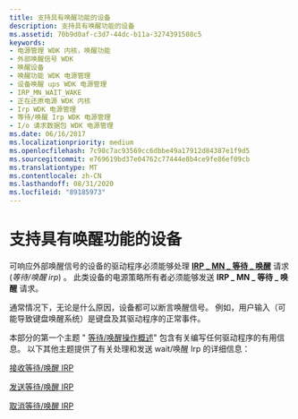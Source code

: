 ```yaml
---
title: 支持具有唤醒功能的设备
description: 支持具有唤醒功能的设备
ms.assetid: 70b9d0af-c3d7-44dc-b11a-3274391508c5
keywords:
- 电源管理 WDK 内核，唤醒功能
- 外部唤醒信号 WDK
- 唤醒设备
- 唤醒功能 WDK 电源管理
- 设备唤醒 ups WDK 电源管理
- IRP_MN_WAIT_WAKE
- 正在还原电源 WDK 内核
- Irp WDK 电源管理
- 等待/唤醒 Irp WDK 电源管理
- I/o 请求数据包 WDK 电源管理
ms.date: 06/16/2017
ms.localizationpriority: medium
ms.openlocfilehash: 7c98c7ac93569cc6dbbe49a17912d84387e1f9d5
ms.sourcegitcommit: e769619bd37e04762c77444e8b4ce9fe86ef09cb
ms.translationtype: MT
ms.contentlocale: zh-CN
ms.lasthandoff: 08/31/2020
ms.locfileid: "89185973"
---
```

# <a name="supporting-devices-that-have-wake-up-capabilities"></a>支持具有唤醒功能的设备





可响应外部唤醒信号的设备的驱动程序必须能够处理 [**IRP \_ MN \_ 等待 \_ 唤醒**](./irp-mn-wait-wake.md) 请求 (*等待/唤醒 irp*) 。 此类设备的电源策略所有者必须能够发送 **IRP \_ MN \_ 等待 \_ 唤醒** 请求。

通常情况下，无论是什么原因，设备都可以断言唤醒信号。 例如，用户输入（可能导致键盘唤醒系统）是键盘及其驱动程序的正常事件。

本部分的第一个主题 " [等待/唤醒操作概述](overview-of-wait-wake-operation.md)" 包含有关编写任何驱动程序的有用信息。 以下其他主题提供了有关处理和发送 wait/唤醒 Irp 的详细信息：

[接收等待/唤醒 IRP](receiving-a-wait-wake-irp.md)

[发送等待/唤醒 IRP](sending-a-wait-wake-irp.md)

[取消等待/唤醒 IRP](canceling-a-wait-wake-irp.md)

 

